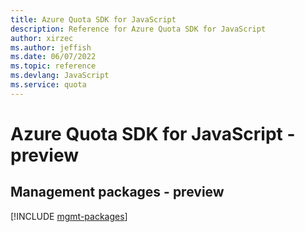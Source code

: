 ```yaml
---
title: Azure Quota SDK for JavaScript
description: Reference for Azure Quota SDK for JavaScript
author: xirzec
ms.author: jeffish
ms.date: 06/07/2022
ms.topic: reference
ms.devlang: JavaScript
ms.service: quota
---
```

# Azure Quota SDK for JavaScript - preview
## Management packages - preview
[!INCLUDE [mgmt-packages](quota-mgmt-index.md)]
